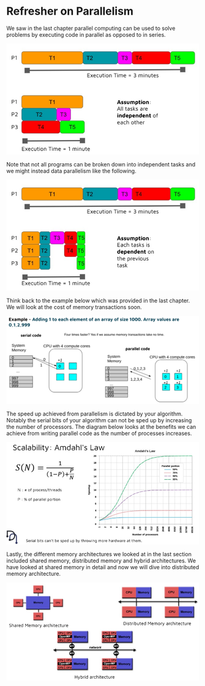 # Refresher on Parallelism

We saw in the last chapter parallel computing can be used to solve problems by executing code in parallel as opposed to in series.

![Task parallelism](../imgs/task_parallelism.jpg)

Note that not all programs can be broken down into independent tasks and we might instead data parallelism like the following.

![Data parallelism](../imgs/data_parallelism.jpg)

Think back to the example below which was provided in the last chapter. We will look at the cost of memory transactions soon.

![Parallel computing example](../imgs/parallel_computing_arrays_eg.png)

The speed up achieved from parallelism is dictated by your algorithm. Notably the serial bits of your algorithm can not be sped up by increasing the number of processors. The diagram below looks at the benefits we can achieve from writing parallel code as the number of processes increases.

![Parallel scalability](../imgs/parallel_scalability.jpg)

Lastly, the different memory architectures we looked at in the last section included shared memory, distributed memory and hybrid architectures. We have looked at shared memory in detail and now we will dive into distributed memory architecture.

![Memory architectures](../imgs/memory_architectures.jpg)
